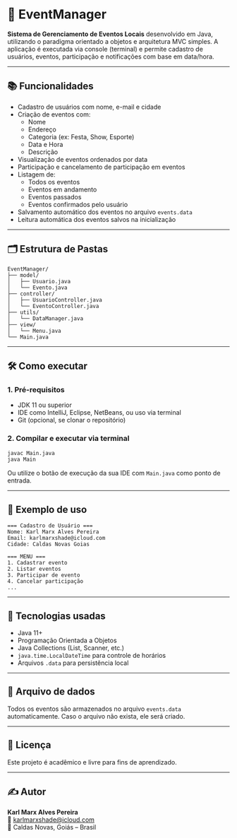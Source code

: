 # 📌 EventManager

**Sistema de Gerenciamento de Eventos Locais** desenvolvido em Java, utilizando o paradigma orientado a objetos e arquitetura MVC simples. A aplicação é executada via console (terminal) e permite cadastro de usuários, eventos, participação e notificações com base em data/hora.

---

## 📚 Funcionalidades

- Cadastro de usuários com nome, e-mail e cidade
- Criação de eventos com:
  - Nome
  - Endereço
  - Categoria (ex: Festa, Show, Esporte)
  - Data e Hora
  - Descrição
- Visualização de eventos ordenados por data
- Participação e cancelamento de participação em eventos
- Listagem de:
  - Todos os eventos
  - Eventos em andamento
  - Eventos passados
  - Eventos confirmados pelo usuário
- Salvamento automático dos eventos no arquivo `events.data`
- Leitura automática dos eventos salvos na inicialização

---

## 🗂 Estrutura de Pastas

```
EventManager/
├── model/
│   ├── Usuario.java
│   └── Evento.java
├── controller/
│   ├── UsuarioController.java
│   └── EventoController.java
├── utils/
│   └── DataManager.java
├── view/
│   └── Menu.java
└── Main.java
```

---

## 🛠️ Como executar

### 1. Pré-requisitos

- JDK 11 ou superior
- IDE como IntelliJ, Eclipse, NetBeans, ou uso via terminal
- Git (opcional, se clonar o repositório)

### 2. Compilar e executar via terminal

```bash
javac Main.java
java Main
```

Ou utilize o botão de execução da sua IDE com `Main.java` como ponto de entrada.

---

## 🧪 Exemplo de uso

```
=== Cadastro de Usuário ===
Nome: Karl Marx Alves Pereira
Email: karlmarxshade@icloud.com
Cidade: Caldas Novas Goias

=== MENU ===
1. Cadastrar evento
2. Listar eventos
3. Participar de evento
4. Cancelar participação
...
```

---

## 🧱 Tecnologias usadas

- Java 11+
- Programação Orientada a Objetos
- Java Collections (List, Scanner, etc.)
- `java.time.LocalDateTime` para controle de horários
- Arquivos `.data` para persistência local

---


## 📁 Arquivo de dados

Todos os eventos são armazenados no arquivo `events.data` automaticamente. Caso o arquivo não exista, ele será criado.

---

## 📄 Licença

Este projeto é acadêmico e livre para fins de aprendizado.

---

## ✍️ Autor

**Karl Marx Alves Pereira**  
📧 karlmarxshade@icloud.com  
📍 Caldas Novas, Goiás – Brasil
